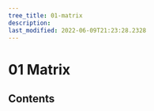 ```yaml
---
tree_title: 01-matrix
description: 
last_modified: 2022-06-09T21:23:28.2328
---
```


# 01 Matrix

## Contents
